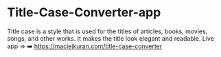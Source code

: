 # Title-Case-Converter-app
Title case is a style that is used for the titles of articles, books, movies, songs, and other works. It makes the title look elegant and readable. Live app => ➡️ https://maciejkuran.com/title-case-converter

